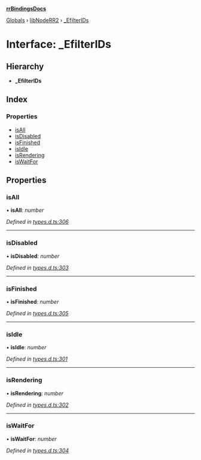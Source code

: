 **[rrBindingsDocs](../README.md)**

[Globals](../README.md) › [libNodeRR2](../modules/libnoderr2.md) › [_EfilterIDs](libnoderr2._efilterids.md)

# Interface: _EfilterIDs

## Hierarchy

* **_EfilterIDs**

## Index

### Properties

* [isAll](libnoderr2._efilterids.md#isall)
* [isDisabled](libnoderr2._efilterids.md#isdisabled)
* [isFinished](libnoderr2._efilterids.md#isfinished)
* [isIdle](libnoderr2._efilterids.md#isidle)
* [isRendering](libnoderr2._efilterids.md#isrendering)
* [isWaitFor](libnoderr2._efilterids.md#iswaitfor)

## Properties

###  isAll

• **isAll**: *number*

*Defined in [types.d.ts:306](https://github.com/Novalis15/RoyalRender-OpenExtensions/blob/5ba4523/rrNodeJS_rrBindings/nodeJS/win64/v6/types.d.ts#L306)*

___

###  isDisabled

• **isDisabled**: *number*

*Defined in [types.d.ts:303](https://github.com/Novalis15/RoyalRender-OpenExtensions/blob/5ba4523/rrNodeJS_rrBindings/nodeJS/win64/v6/types.d.ts#L303)*

___

###  isFinished

• **isFinished**: *number*

*Defined in [types.d.ts:305](https://github.com/Novalis15/RoyalRender-OpenExtensions/blob/5ba4523/rrNodeJS_rrBindings/nodeJS/win64/v6/types.d.ts#L305)*

___

###  isIdle

• **isIdle**: *number*

*Defined in [types.d.ts:301](https://github.com/Novalis15/RoyalRender-OpenExtensions/blob/5ba4523/rrNodeJS_rrBindings/nodeJS/win64/v6/types.d.ts#L301)*

___

###  isRendering

• **isRendering**: *number*

*Defined in [types.d.ts:302](https://github.com/Novalis15/RoyalRender-OpenExtensions/blob/5ba4523/rrNodeJS_rrBindings/nodeJS/win64/v6/types.d.ts#L302)*

___

###  isWaitFor

• **isWaitFor**: *number*

*Defined in [types.d.ts:304](https://github.com/Novalis15/RoyalRender-OpenExtensions/blob/5ba4523/rrNodeJS_rrBindings/nodeJS/win64/v6/types.d.ts#L304)*